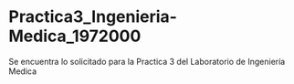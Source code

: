 # Practica3_Ingenieria-Medica_1972000
Se encuentra lo solicitado para la Practica 3 del Laboratorio de Ingeniería Medica
